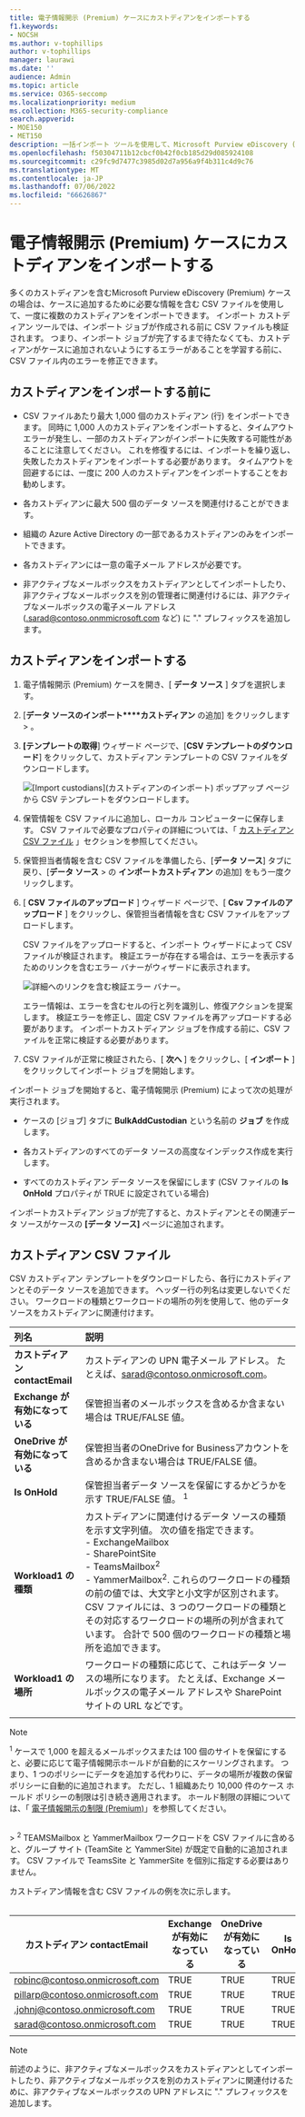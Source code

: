 ```yaml
---
title: 電子情報開示 (Premium) ケースにカストディアンをインポートする
f1.keywords:
- NOCSH
ms.author: v-tophillips
author: v-tophillips
manager: laurawi
ms.date: ''
audience: Admin
ms.topic: article
ms.service: O365-seccomp
ms.localizationpriority: medium
ms.collection: M365-security-compliance
search.appverid:
- MOE150
- MET150
description: 一括インポート ツールを使用して、Microsoft Purview eDiscovery (Premium) のケースに複数のカストディアンとその関連データ ソースをすばやく追加します。
ms.openlocfilehash: f50304711b12cbcf0b42f0cb185d29d085924108
ms.sourcegitcommit: c29fc9d7477c3985d02d7a956a9f4b311c4d9c76
ms.translationtype: MT
ms.contentlocale: ja-JP
ms.lasthandoff: 07/06/2022
ms.locfileid: "66626867"
---
```

# <a name="import-custodians-to-an-ediscovery-premium-case"></a>電子情報開示 (Premium) ケースにカストディアンをインポートする

多くのカストディアンを含むMicrosoft Purview eDiscovery (Premium) ケースの場合は、ケースに追加するために必要な情報を含む CSV ファイルを使用して、一度に複数のカストディアンをインポートできます。 インポート カストディアン ツールでは、インポート ジョブが作成される前に CSV ファイルも検証されます。 つまり、インポート ジョブが完了するまで待たなくても、カストディアンがケースに追加されないようにするエラーがあることを学習する前に、CSV ファイル内のエラーを修正できます。

## <a name="before-you-import-custodians"></a>カストディアンをインポートする前に

- CSV ファイルあたり最大 1,000 個のカストディアン (行) をインポートできます。 同時に 1,000 人のカストディアンをインポートすると、タイムアウト エラーが発生し、一部のカストディアンがインポートに失敗する可能性があることに注意してください。 これを修復するには、インポートを繰り返し、失敗したカストディアンをインポートする必要があります。 タイムアウトを回避するには、一度に 200 人のカストディアンをインポートすることをお勧めします。

- 各カストディアンに最大 500 個のデータ ソースを関連付けることができます。  

- 組織の Azure Active Directory の一部であるカストディアンのみをインポートできます。

- 各カストディアンには一意の電子メール アドレスが必要です。

- 非アクティブなメールボックスをカストディアンとしてインポートしたり、非アクティブなメールボックスを別の管理者に関連付けるには、非アクティブなメールボックスの電子メール アドレス (.sarad@contoso.onmmicrosoft.com など) に "." プレフィックスを追加します。

## <a name="import-custodians"></a>カストディアンをインポートする

1. 電子情報開示 (Premium) ケースを開き、[ **データ ソース** ] タブを選択します。

2. [**データ ソースのインポート****カストディアン** の追加] をクリックします > 。

3. **[テンプレートの取得**] ウィザード ページで、[**CSV テンプレートのダウンロード**] をクリックして、カストディアン テンプレートの CSV ファイルをダウンロードします。

   ![[Import custodians]\(カストディアンのインポート\) ポップアップ ページから CSV テンプレートをダウンロードします。](../media/ImportCustodians1.png)

4. 保管情報を CSV ファイルに追加し、ローカル コンピューターに保存します。 CSV ファイルで必要なプロパティの詳細については、「 [カストディアン CSV ファイル](#custodian-csv-file) 」セクションを参照してください。

5. 保管担当者情報を含む CSV ファイルを準備したら、[**データ ソース**] タブに戻り、[**データ ソース** > の **インポートカストディアン** の追加] をもう一度クリックします。

6. [ **CSV ファイルのアップロード** ] ウィザード ページで、[ **Csv ファイルのアップロード** ] をクリックし、保管担当者情報を含む CSV ファイルをアップロードします。

   CSV ファイルをアップロードすると、インポート ウィザードによって CSV ファイルが検証されます。 検証エラーが存在する場合は、エラーを表示するためのリンクを含むエラー バナーがウィザードに表示されます。

   ![詳細へのリンクを含む検証エラー バナー。](../media/ImportCustodians2.png)

   エラー情報は、エラーを含むセルの行と列を識別し、修復アクションを提案します。 検証エラーを修正し、固定 CSV ファイルを再アップロードする必要があります。 インポートカストディアン ジョブを作成する前に、CSV ファイルを正常に検証する必要があります。

7. CSV ファイルが正常に検証されたら、[ **次へ** ] をクリックし、[ **インポート** ] をクリックしてインポート ジョブを開始します。

インポート ジョブを開始すると、電子情報開示 (Premium) によって次の処理が実行されます。

- ケースの [ジョブ] タブに **BulkAddCustodian** という名前の **ジョブ** を作成します。

- 各カストディアンのすべてのデータ ソースの高度なインデックス作成を実行します。

- すべてのカストディアン データ ソースを保留にします (CSV ファイルの **Is OnHold** プロパティが TRUE に設定されている場合)

インポートカストディアン ジョブが完了すると、カストディアンとその関連データ ソースがケースの **[データ ソース]** ページに追加されます。

## <a name="custodian-csv-file"></a>カストディアン CSV ファイル

CSV カストディアン テンプレートをダウンロードしたら、各行にカストディアンとそのデータ ソースを追加できます。 ヘッダー行の列名は変更しないでください。 ワークロードの種類とワークロードの場所の列を使用して、他のデータ ソースをカストディアンに関連付けます。

| 列名|説明|
|:------- |:------------------------------------------------------------|
|**カストディアン contactEmail**     |カストディアンの UPN 電子メール アドレス。 たとえば、sarad@contoso.onmicrosoft.com。           |
|**Exchange が有効になっている** | 保管担当者のメールボックスを含めるか含まない場合は TRUE/FALSE 値。      |
|**OneDrive が有効になっている** | 保管担当者のOneDrive for Businessアカウントを含めるか含まない場合は TRUE/FALSE 値。 |
|**Is OnHold**        | 保管担当者データ ソースを保留にするかどうかを示す TRUE/FALSE 値。 <sup>1</sup>     |
|**Workload1 の種類**         |カストディアンに関連付けるデータ ソースの種類を示す文字列値。 次の値を指定できます。 <br/>- ExchangeMailbox<br/> - SharePointSite<br/>- TeamsMailbox<sup>2</sup><br/>- YammerMailbox<sup>2</sup>. これらのワークロードの種類の前の値では、大文字と小文字が区別されます。 CSV ファイルには、3 つのワークロードの種類とその対応するワークロードの場所の列が含まれています。 合計で 500 個のワークロードの種類と場所を追加できます。|
|**Workload1 の場所**     | ワークロードの種類に応じて、これはデータ ソースの場所になります。 たとえば、Exchange メールボックスの電子メール アドレスや SharePoint サイトの URL などです。 |
|||

> [!NOTE]
> <sup>1</sup> ケースで 1,000 を超えるメールボックスまたは 100 個のサイトを保留にすると、必要に応じて電子情報開示ホールドが自動的にスケーリングされます。 つまり、1 つのポリシーにデータを追加する代わりに、データの場所が複数の保留ポリシーに自動的に追加されます。 ただし、1 組織あたり 10,000 件のケース ホールド ポリシーの制限は引き続き適用されます。 ホールド制限の詳細については、「 [電子情報開示の制限 (Premium)](limits-ediscovery20.md#hold-limits)」を参照してください。
<br>
> <sup>2</sup> TEAMSMailbox と YammerMailbox ワークロードを CSV ファイルに含めると、グループ サイト (TeamSite と YammerSite) が既定で自動的に追加されます。 CSV ファイルで TeamsSite と YammerSite を個別に指定する必要はありません。

カストディアン情報を含む CSV ファイルの例を次に示します。<br/><br/>

|カストディアン contactEmail      | Exchange が有効になっている | OneDrive が有効になっている | Is OnHold | Workload1 の種類 | Workload1 の場所             |
| ----------------- | ---------------- | ---------------- | --------- | -------------- | ------------------------------ |
|robinc@contoso.onmicrosoft.com | TRUE             | TRUE             | TRUE      | SharePointSite | https://contoso.sharepoint.com |
|pillarp@contoso.onmicrosoft.com | TRUE             | TRUE             | TRUE      | |  |
|.johnj@contoso.onmicrosoft.com|TRUE|TRUE|TRUE||
|sarad@contoso.onmicrosoft.com|TRUE|TRUE|TRUE|ExchangeMailbox|.saradavis@contoso.onmicrosoft.com
||||||

> [!NOTE]
> 前述のように、非アクティブなメールボックスをカストディアンとしてインポートしたり、非アクティブなメールボックスを別のカストディアンに関連付けるために、非アクティブなメールボックスの UPN アドレスに "." プレフィックスを追加します。
